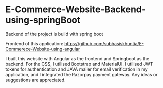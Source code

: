# E-Commerce-Website-Backend-using-springBoot
Backend of the project is build with spring boot

Frontend of this application: https://github.com/subhasiskhuntia/E-Commerece-Website-using-angular

 I built this website with Angular as the frontend and Springboot as the backend. For the CSS, I utilised Bootstrap and MaterialUI. I utilised JWT tokens for authentication and JAVA mailer for email verification in my application, and I integrated the Razorpay payment gateway. Any ideas or suggestions are appreciated.
